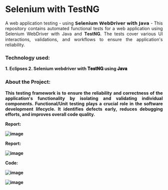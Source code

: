 # Selenium with TestNG

<p align="justify">
A web application testing - using 𝗦𝗲𝗹𝗲𝗻𝗶𝘂𝗺 𝗪𝗲𝗯𝗗𝗿𝗶𝘃𝗲𝗿 𝘄𝗶𝘁𝗵 𝗝𝗮𝘃𝗮 - This repository contains automated functional tests for a web application using Selenium WebDriver with Java and 𝐓𝐞𝐬𝐭𝐍𝐆. The tests cover various UI interactions, validations, and workflows to ensure the application's reliability.

<h3 align="left"><b>Technology used: </h3>
<p>
1. Eclipses
2. Selenium webdriver with 𝐓𝐞𝐬𝐭𝐍𝐆 using 𝐉𝐚𝐯𝐚 

<h3 align="left"><b>About the Project: </h3>

<p align="justify">
This testing framework is to ensure the reliability and correctness of the application's functionality by isolating and validating individual components. 
Functional/Unit testing plays a crucial role in the software development lifecycle. It identifies defects early, reduces debugging efforts, and improves overall code quality.

</p>
Report: 

![image](https://github.com/user-attachments/assets/a25c8424-8742-4458-9774-13155b5c167a)

Report:

![image](https://github.com/user-attachments/assets/916bb653-4671-487c-998c-020a3499e5d1)

Code: 

![image](https://github.com/user-attachments/assets/b4969e28-266e-40b8-b4ad-0c1b75039f38)


![image](https://github.com/user-attachments/assets/1dc114e0-56a4-426f-981b-61e8b2f0c773)


